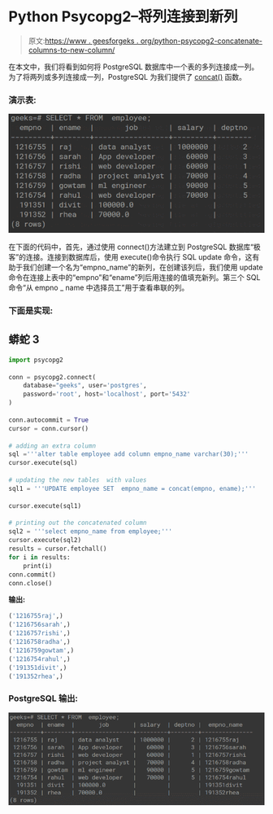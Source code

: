 # Python Psycopg2–将列连接到新列

> 原文:[https://www . geesforgeks . org/python-psycopg2-concatenate-columns-to-new-column/](https://www.geeksforgeeks.org/python-psycopg2-concatenate-columns-to-new-column/)

在本文中，我们将看到如何将 PostgreSQL 数据库中一个表的多列连接成一列。为了将两列或多列连接成一列，PostgreSQL 为我们提供了 [concat()](https://www.geeksforgeeks.org/concat-function-in-mysql/) 函数。

### 演示表:

![](img/3cd46bc66cd31a441b71c9ae252dc142.png)

在下面的代码中，首先，通过使用 connect()方法建立到 PostgreSQL 数据库“极客”的连接。连接到数据库后，使用 execute()命令执行 SQL update 命令，这有助于我们创建一个名为“empno_name”的新列，在创建该列后，我们使用 update 命令在连接上表中的“empno”和“ename”列后用连接的值填充新列。第三个 SQL 命令“从 empno _ name 中选择员工”用于查看串联的列。

### **下面是实现:**

## 蟒蛇 3

```py
import psycopg2

conn = psycopg2.connect(
    database="geeks", user='postgres',
    password='root', host='localhost', port='5432'
)

conn.autocommit = True
cursor = conn.cursor()

# adding an extra column
sql ='''alter table employee add column empno_name varchar(30);'''
cursor.execute(sql)

# updating the new tables  with values
sql1 = '''UPDATE employee SET  empno_name = concat(empno, ename);'''

cursor.execute(sql1)

# printing out the concatenated column
sql2 = '''select empno_name from employee;'''
cursor.execute(sql2)
results = cursor.fetchall()
for i in results:
    print(i)
conn.commit()
conn.close()
```

**输出:**

```py
('1216755raj',)
('1216756sarah',)
('1216757rishi',)
('1216758radha',)
('1216759gowtam',)
('1216754rahul',)
('191351divit',)
('191352rhea',)
```

### PostgreSQL 输出:

![](img/b2772a28a7dd46bfdf3895d6f5d33ef7.png)